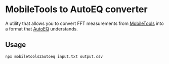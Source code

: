 # MobileTools to AutoEQ converter

A utility that allows you to convert FFT measurements from [MobileTools](https://apps.apple.com/ru/app/mobile-tools-by-audiocontrol/id1321129383) into a format that [AutoEQ](https://github.com/jaakkopasanen/AutoEq) understands.

## Usage

```
npx mobiletools2autoeq input.txt output.csv
```
